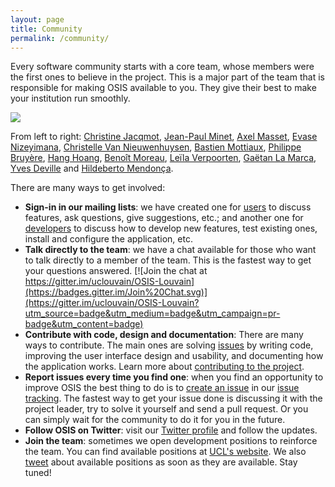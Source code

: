 ```yaml
---
layout: page
title: Community
permalink: /community/
---
```


Every software community starts with a core team, whose members were the first ones to believe in the project. This is a major part of the team that is responsible for making OSIS available to you. They give their best to make your institution run smoothly.

<img src="{{ site.url }}/assets/core_team.jpg">

From left to right: [Christine Jacqmot](http://www.uclouvain.be/christine.jacqmot), [Jean-Paul Minet](http://www.uclouvain.be/jean-paul.minet), [Axel Masset](http://www.uclouvain.be/axel.masset), [Evase Nizeyimana](http://www.uclouvain.be/evase.nizeyimana), [Christelle Van Nieuwenhuysen](https://www.uclouvain.be/repertoire-personnel.html?matricule=01122243&Envoi=1), [Bastien Mottiaux](https://github.com/basmot), [Philippe Bruyère](http://www.uclouvain.be/philippe.bruyere), [Hang Hoang](https://github.com/thuyhanghoang), [Benoît Moreau](http://www.uclouvain.be/benoit.moreau), [Leïla Verpoorten](http://www.uclouvain.be/leila.verpoorten), [Gaëtan La Marca](https://github.com/glamarca), [Yves Deville](http://www.uclouvain.be/yves.deville) and [Hildeberto Mendonça](http://hildeberto.com).

There are many ways to get involved:

 - **Sign-in in our mailing lists**: we have created one for [users](https://groups.google.com/forum/?hl=en#!aboutgroup/osis-user) to discuss features, ask questions, give suggestions, etc.; and another one for [developers](https://groups.google.com/forum/?hl=en#!aboutgroup/osis-dev) to discuss how to develop new features, test existing ones, install and configure the application, etc.
 - **Talk directly to the team**: we have a chat available for those who want to talk directly to a member of the team. This is the fastest way to get your questions answered. [![Join the chat at https://gitter.im/uclouvain/OSIS-Louvain](https://badges.gitter.im/Join%20Chat.svg)](https://gitter.im/uclouvain/OSIS-Louvain?utm_source=badge&utm_medium=badge&utm_campaign=pr-badge&utm_content=badge)
 - **Contribute with code, design and documentation**: There are many ways to contribute. The main ones are solving [issues](https://github.com/uclouvain/osis-louvain/issues) by writing code, improving the user interface design and usability, and documenting how the application works. Learn more about [contributing to the project](http://uclouvain.github.io/osis-louvain/contribute/).
 - **Report issues every time you find one**: when you find an opportunity to improve OSIS the best thing to do is to [create an issue](https://github.com/uclouvain/osis-louvain/issues/new) in our [issue tracking](https://github.com/uclouvain/osis-louvain/issues). The fastest way to get your issue done is discussing it with the project leader, try to solve it yourself and send a pull request. Or you can simply wait for the community to do it for you in the future.
 - **Follow OSIS on Twitter**: visit our [Twitter profile](https://twitter.com/osis_louvain) and follow the updates.
 - **Join the team**: sometimes we open development positions to reinforce the team. You can find available positions at [UCL's website](http://uclouvain.be/emploi-offres.html). We also [tweet](https://twitter.com/osis_louvain) about available positions as soon as they are available. Stay tuned!
